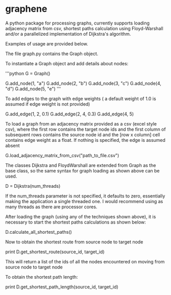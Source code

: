 graphene
========

A python package for processing graphs, currently supports loading adjacency matrix from csv, shortest paths calculation using Floyd-Warshall and/or a parallelized implementation of Dijkstra's algorithm.

Examples of usage are provided below.

The file graph.py contains the Graph object.

To instantiate a Graph object and add details about nodes:

'''python
G = Graph()

G.add_node(1, "a")
G.add_node(2, "b")
G.add_node(3, "c")
G.add_node(4, "d")
G.add_node(5, "e")
'''

To add edges to the graph with edge weights ( a default weight of 1.0 is assumed if edge weight is not provided)

G.add_edge(1, 2, 0.1)
G.add_edge(2, 4, 0.3)
G.add_edge(4, 5)

To load a graph from an adjacency matrix provided as a csv (excel style csv), where the first row contains the target node ids and the first column of subsequent rows contains the source node id and the [row x column] cell contains edge weight as a float. If nothing is specified, the edge is assumed absent

G.load_adjacency_matrix_from_csv("path_to_file.csv")


The classes Dijkstra and FloydWarshall are extended from Graph as the base class, so the same syntax for graph loading as shown above can be used.

D = Dijkstra(num_threads)

If the num_threads parameter is not specified, it defaults to zero, essentially making the application a single threaded one. I would recommend using as many threads as there are processor cores.

After loading the graph (using any of the techniques shown above), it is necessary to start the shortest paths calculations as shown below:

D.calculate_all_shortest_paths()

Now to obtain the shortest route from source node to target node

print D.get_shortest_route(source_id, target_id)

This will return a list of the ids of all the nodes encountered on moving from source node to target node

To obtain the shortest path length:

print D.get_shortest_path_length(source_id, target_id)
